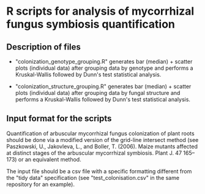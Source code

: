 # R scripts for analysis of mycorrhizal fungus symbiosis quantification

## Description of files
* "colonization_genotype_grouping.R" generates bar (median) + scatter plots (individual data) after grouping data by genotype and performs a 
Kruskal-Wallis followed by Dunn's test statistical analysis.

* "colonization_structure_grouping.R" generates bar (median) + scatter plots (individual data) after grouping data by fungal structure and 
performs a Kruskal-Wallis followed by Dunn's test statistical analysis.

## Input format for the scripts
Quantification of arbuscular mycorrhizal fungus colonization of plant roots should be done via a modified version of the grid-line intersect 
method (see Paszkowski, U., Jakovleva, L., and Boller, T. (2006). Maize mutants affected at distinct stages of the arbuscular mycorrhizal 
symbiosis. Plant J. 47 165–173) or an equivalent method.

The input file should be a csv file with a specific formatting different from the "tidy data" specification (see "test_colonisation.csv" in 
the same repository for an example).
